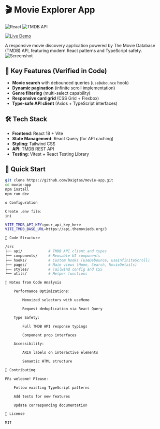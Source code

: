# 🎬 Movie Explorer App

![React](https://img.shields.io/badge/React-20232A?style=for-the-badge&logo=react&logoColor=61DAFB)
![TMDB API](https://img.shields.io/badge/TMDB_API-01D277?style=for-the-badge&logo=themoviedatabase&logoColor=white)

[![Live Demo](https://img.shields.io/badge/demo-live-success)](https://movie.sandboxas.lt/)

A responsive movie discovery application powered by The Movie Database (TMDB) API, featuring modern React patterns and TypeScript safety.
![Screenshot](https://movie.sandboxas.lt/movie.png)
## 🌟 Key Features (Verified in Code)
- **Movie search** with debounced queries (`useDebounce` hook)
- **Dynamic pagination** (infinite scroll implementation)
- **Genre filtering** (multi-select capability)
- **Responsive card grid** (CSS Grid + Flexbox)
- **Type-safe API client** (Axios + TypeScript interfaces)

## 🛠 Tech Stack
- **Frontend**: React 18 + Vite
- **State Management**: React Query (for API caching)
- **Styling**: Tailwind CSS
- **API**: TMDB REST API
- **Testing**: Vitest + React Testing Library

## 🚀 Quick Start
```bash
git clone https://github.com/Daigtas/movie-app.git
cd movie-app
npm install
npm run dev

⚙️ Configuration

Create .env file:
ini

VITE_TMDB_API_KEY=your_api_key_here
VITE_TMDB_BASE_URL=https://api.themoviedb.org/3

📂 Code Structure

/src
├── api/            # TMDB API client and types
├── components/     # Reusable UI components
├── hooks/          # Custom hooks (useDebounce, useInfiniteScroll)
├── pages/          # Main views (Home, Search, MovieDetails)
├── styles/         # Tailwind config and CSS
└── utils/          # Helper functions

📝 Notes from Code Analysis

    Performance Optimizations:

        Memoized selectors with useMemo

        Request deduplication via React Query

    Type Safety:

        Full TMDB API response typings

        Component prop interfaces

    Accessibility:

        ARIA labels on interactive elements

        Semantic HTML structure

🤝 Contributing

PRs welcome! Please:

    Follow existing TypeScript patterns

    Add tests for new features

    Update corresponding documentation

📜 License

MIT
